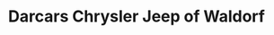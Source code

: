 ---
title: "Darcars Chrysler Jeep of Waldorf"
url: /waldorf/darcars-chrysler-jeep-of-waldorf/
shop: car
---